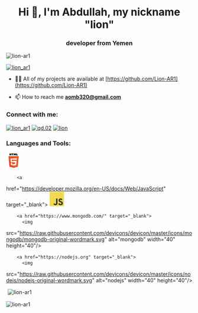 <h1 align="center">Hi 👋, I'm Abdullah, my nickname "lion"</h1>
<h3 align="center">developer from Yemen</h3>

<p
 align="left"> <img 
src="https://komarev.com/ghpvc/?username=lion-ar1&label=Profile%20views&color=0e75b6&style=flat"
 alt="lion-ar1" /> </p>

<p align="left"> <a 
href="https://twitter.com/lion_ar1" target="blank"><img 
src="https://img.shields.io/twitter/follow/lion_ar1?logo=twitter&style=for-the-badge"
 alt="lion_ar1" /></a> </p>

- 👨‍💻 All of my projects are available at [https://github.com/Lion-AR1](https://github.com/Lion-AR1)

- 📫 How to reach me **aomb320@gmail.com**

<h3 align="left">Connect with me:</h3>
<p align="left">
<a
 href="https://twitter.com/lion_ar1" target="blank"><img 
align="center" 
src="https://cdn.jsdelivr.net/npm/simple-icons@3.0.1/icons/twitter.svg" 
alt="lion_ar1" height="30" width="40" /></a>
<a 
href="https://instagram.com/qd.02" target="blank"><img 
align="center" 
src="https://cdn.jsdelivr.net/npm/simple-icons@3.0.1/icons/instagram.svg"
 alt="qd.02" height="30" width="40" /></a>
<a 
href="https://www.youtube.com/c/lion" target="blank"><img 
align="center" 
src="https://cdn.jsdelivr.net/npm/simple-icons@3.0.1/icons/youtube.svg" 
alt="lion" height="30" width="40" /></a>
</p>

<h3 align="left">Languages and Tools:</h3>
<p
 align="left">
        <a href="https://www.w3.org/html/" target="_blank">
          <img 
src="https://raw.githubusercontent.com/devicons/devicon/master/icons/html5/html5-original-wordmark.svg"
 alt="html5" width="40" height="40"/>
        </a>
         
        <a 
href="https://developer.mozilla.org/en-US/docs/Web/JavaScript" 
target="_blank">
          <img 
src="https://raw.githubusercontent.com/devicons/devicon/master/icons/javascript/javascript-original.svg"
 alt="javascript" width="40" height="40"/>
        </a>
         
        <a href="https://www.mongodb.com/" target="_blank">
          <img 
src="https://raw.githubusercontent.com/devicons/devicon/master/icons/mongodb/mongodb-original-wordmark.svg"
 alt="mongodb" width="40" height="40"/>
        </a>
         
        <a href="https://nodejs.org" target="_blank">
          <img 
src="https://raw.githubusercontent.com/devicons/devicon/master/icons/nodejs/nodejs-original-wordmark.svg"
 alt="nodejs" width="40" height="40"/>
        </a>
        </p>

<p>&nbsp;<img align="center" 
src="https://github-readme-stats.vercel.app/api?username=lion-ar1&show_icons=true&locale=en"
 alt="lion-ar1" /></p>

<p><img align="center" 
src="https://github-readme-streak-stats.herokuapp.com/?user=lion-ar1&"
 alt="lion-ar1" /></p>
